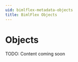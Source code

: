 ```yaml
---
uid: bimlflex-metadata-objects
title: BimlFlex Objects
---
```

# Objects

TODO: Content coming soon
